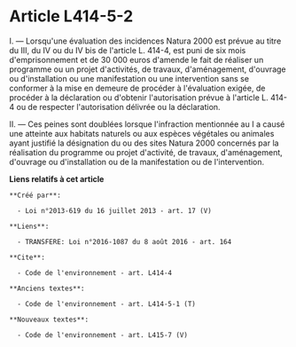 # Article L414-5-2

I. ― Lorsqu'une évaluation des incidences Natura 2000 est prévue au titre du III, du IV ou du IV bis de l'article L. 414-4,
est puni de six mois d'emprisonnement et de 30 000 euros d'amende le fait de réaliser un programme ou un projet d'activités,
de travaux, d'aménagement, d'ouvrage ou d'installation ou une manifestation ou une intervention sans se conformer à la mise
en demeure de procéder à l'évaluation exigée, de procéder à la déclaration ou d'obtenir l'autorisation prévue à l'article L.
414-4 ou de respecter l'autorisation délivrée ou la déclaration. 

II. ― Ces peines sont doublées lorsque l'infraction mentionnée au I a causé une atteinte aux habitats naturels ou aux espèces
végétales ou animales ayant justifié la désignation du ou des sites Natura 2000 concernés par la réalisation du programme ou
projet d'activité, de travaux, d'aménagement, d'ouvrage ou d'installation ou de la manifestation ou de l'intervention.

**Liens relatifs à cet article**

	**Créé par**:

	  - Loi n°2013-619 du 16 juillet 2013 - art. 17 (V)

	**Liens**:

	  - TRANSFERE: Loi n°2016-1087 du 8 août 2016 - art. 164

	**Cite**:

	  - Code de l'environnement - art. L414-4

	**Anciens textes**:

	  - Code de l'environnement - art. L414-5-1 (T)

	**Nouveaux textes**:

	  - Code de l'environnement - art. L415-7 (V)
